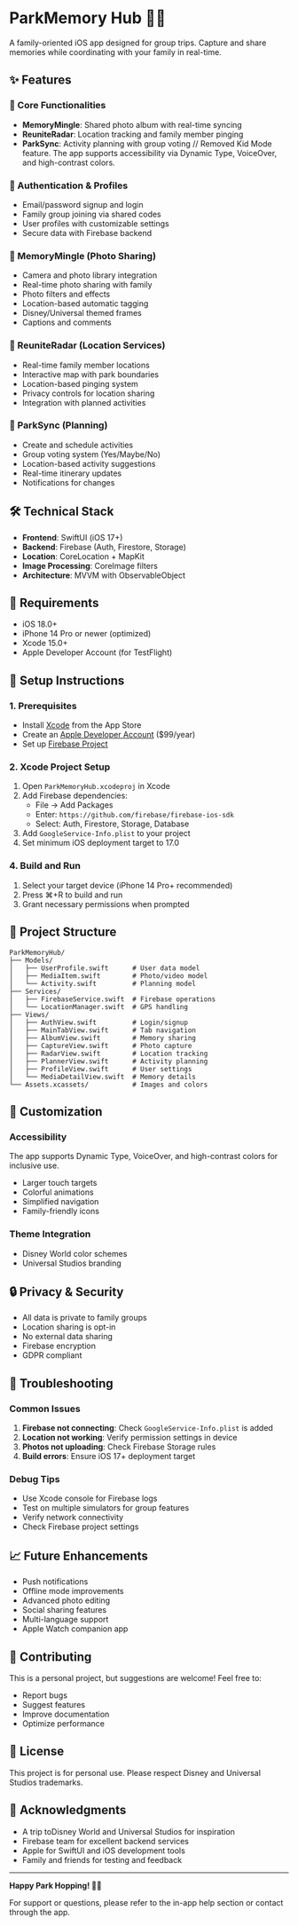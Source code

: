 # ParkMemory Hub 🎢📸

A family-oriented iOS app designed for group trips. Capture and share memories while coordinating with your family in real-time.

## ✨ Features

### 🎯 Core Functionalities

- **MemoryMingle**: Shared photo album with real-time syncing
- **ReuniteRadar**: Location tracking and family member pinging
- **ParkSync**: Activity planning with group voting
// Removed Kid Mode feature. The app supports accessibility via Dynamic Type, VoiceOver, and high-contrast colors.

### 🔐 Authentication & Profiles
- Email/password signup and login
- Family group joining via shared codes
- User profiles with customizable settings
- Secure data with Firebase backend

### 📸 MemoryMingle (Photo Sharing)
- Camera and photo library integration
- Real-time photo sharing with family
- Photo filters and effects
- Location-based automatic tagging
- Disney/Universal themed frames
- Captions and comments

### 📍 ReuniteRadar (Location Services)
- Real-time family member locations
- Interactive map with park boundaries
- Location-based pinging system
- Privacy controls for location sharing
- Integration with planned activities

### 📅 ParkSync (Planning)
- Create and schedule activities
- Group voting system (Yes/Maybe/No)
- Location-based activity suggestions
- Real-time itinerary updates
- Notifications for changes

## 🛠️ Technical Stack

- **Frontend**: SwiftUI (iOS 17+)
- **Backend**: Firebase (Auth, Firestore, Storage)
- **Location**: CoreLocation + MapKit
- **Image Processing**: CoreImage filters
- **Architecture**: MVVM with ObservableObject

## 📱 Requirements

- iOS 18.0+
- iPhone 14 Pro or newer (optimized)
- Xcode 15.0+
- Apple Developer Account (for TestFlight)

## 🚀 Setup Instructions

### 1. Prerequisites
- Install [Xcode](https://apps.apple.com/us/app/xcode/id497799835) from the App Store
- Create an [Apple Developer Account](https://developer.apple.com/) ($99/year)
- Set up [Firebase Project](https://console.firebase.google.com/)


### 2. Xcode Project Setup
1. Open `ParkMemoryHub.xcodeproj` in Xcode
2. Add Firebase dependencies:
   - File → Add Packages
   - Enter: `https://github.com/firebase/firebase-ios-sdk`
   - Select: Auth, Firestore, Storage, Database
3. Add `GoogleService-Info.plist` to your project
4. Set minimum iOS deployment target to 17.0

### 4. Build and Run
1. Select your target device (iPhone 14 Pro+ recommended)
2. Press ⌘+R to build and run
3. Grant necessary permissions when prompted

## 📁 Project Structure

```
ParkMemoryHub/
├── Models/
│   ├── UserProfile.swift      # User data model
│   ├── MediaItem.swift        # Photo/video model
│   └── Activity.swift         # Planning model
├── Services/
│   ├── FirebaseService.swift  # Firebase operations
│   └── LocationManager.swift  # GPS handling
├── Views/
│   ├── AuthView.swift         # Login/signup
│   ├── MainTabView.swift      # Tab navigation
│   ├── AlbumView.swift        # Memory sharing
│   ├── CaptureView.swift      # Photo capture
│   ├── RadarView.swift        # Location tracking
│   ├── PlannerView.swift      # Activity planning
│   ├── ProfileView.swift      # User settings
│   └── MediaDetailView.swift  # Memory details
└── Assets.xcassets/           # Images and colors
```

## 🎨 Customization

### Accessibility
The app supports Dynamic Type, VoiceOver, and high-contrast colors for inclusive use.
- Larger touch targets
- Colorful animations
- Simplified navigation
- Family-friendly icons

### Theme Integration
- Disney World color schemes
- Universal Studios branding

## 🔒 Privacy & Security

- All data is private to family groups
- Location sharing is opt-in
- No external data sharing
- Firebase encryption
- GDPR compliant

## 🐛 Troubleshooting

### Common Issues
1. **Firebase not connecting**: Check `GoogleService-Info.plist` is added
2. **Location not working**: Verify permission settings in device
3. **Photos not uploading**: Check Firebase Storage rules
4. **Build errors**: Ensure iOS 17+ deployment target

### Debug Tips
- Use Xcode console for Firebase logs
- Test on multiple simulators for group features
- Verify network connectivity
- Check Firebase project settings

## 📈 Future Enhancements

- Push notifications
- Offline mode improvements
- Advanced photo editing
- Social sharing features
- Multi-language support
- Apple Watch companion app

## 🤝 Contributing

This is a personal project, but suggestions are welcome! Feel free to:
- Report bugs
- Suggest features
- Improve documentation
- Optimize performance

## 📄 License

This project is for personal use. Please respect Disney and Universal Studios trademarks.

## 🙏 Acknowledgments

- A trip toDisney World and Universal Studios for inspiration
- Firebase team for excellent backend services
- Apple for SwiftUI and iOS development tools
- Family and friends for testing and feedback

---

**Happy Park Hopping! 🎢✨**

For support or questions, please refer to the in-app help section or contact through the app.
